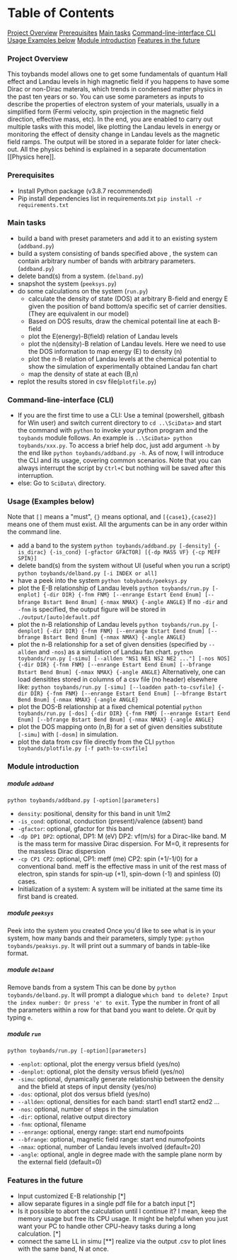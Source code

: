 # Table of Contents
[Project Overview](#project-overview)
[Prerequisites](#prerequisites)
[Main tasks](#main-tasks)
[Command-line-interface CLI](#command-line-interface-(CLI))
[Usage Examples below](#usage-examples-below)
[Module introduction](#module-introduction)
[Features in the future](#features-in-the-future)
### Project Overview
This toybands model allows one to get some fundamentals of quantum Hall effect and Landau levels in high magnetic field if you happens to have some Dirac or non-Dirac materals, which trends in condensed matter physics in the past ten years or so. 
You can use some parameters as inputs to describe the properties of electron system of your materials, usually in a simplified form (Fermi velocity, spin projection in the magnetic field direction, effective mass, etc).  In the end, you are enabled to carry out multiple tasks with this model, like plotting the Landau levels in energy or monitoring the effect of density change in Landau levels as the magnetic field ramps. The output will be stored in a separate folder for later check-out. 
All the physics behind is explained in a separate documentation  [[Physics here]]. 

### Prerequisites
- Install Python package (v3.8.7 recommended)
- Pip install dependencies list in requirements.txt `pip install -r requirements.txt`
### Main tasks
- build a band with preset parameters and add it to an existing system (`addband.py`)
- build a system consisting of bands specified above , the system can contain arbitrary number of bands with arbitrary parameters. (`addband.py`)
- delete band(s) from a system. (`delband.py`)
- snapshot the system (`peeksys.py`)
- do some calculations on the system (`run.py`)
	- calculate the density of state (DOS) at arbitrary B-field and energy E given the position of band bottom/a specific set of carrier densities. (They are equivalent in our model)
	- Based on DOS results, draw the chemical potentail line at each B-field
	- plot the E(energy)-B(field) relation of Landau levels
	- plot the n(density)-B relation of Landau levels. Here we need to use the DOS information to map energy (E) to density (n)
	- plot the n-B relation of Landau levels at the chemical potential to show the simulation of experimentally obtained Landau fan chart
	- map the density of state at each (B,n)
- replot the results stored in csv file(`plotfile.py`)
### Command-line-interface (CLI)
- If you are the first time to use a CLI:
	Use a teminal (powershell, gitbash for Win user) and switch current directory to `cd ..\SciData>` and start the command with `python` to invoke your python program and the `toybands` module follows. 
	An example is `..\SciData> python toybands/xxx.py`.  To access a brief help doc, just add argument `-h` by the end like `python toybands/addband.py -h`. As of now, I will introduce the CLI and its usage, covering common scenarios. Note that you can always interrupt the script by `Ctrl+C` but nothing will be saved after this interruption.
- else: Go to `SciData\` directory.
 ### Usage (Examples below)
 Note that `[]` means a "must", `{}` means optional, and `[{case1},{case2}]` means one of them must exist. All the arguments can be in any order within the command line. 
 - add a band to the system
 `python toybands/addband.py [-density] {-is_dirac} {-is_cond} [-gfactor GFACTOR] [{-dp MASS VF} {-cp MEFF SPIN}]` 
 - delete band(s) from the system without UI (useful when you run a script)
 `python toybands/delband.py [-i INDEX or all]`
 - have a peek into the system
 `python tobybands/peeksys.py`
 - plot the E-B relationship of Landau levels
 `python toybands/run.py [-enplot] {-dir DIR} {-fnm FNM} [--enrange Estart Eend Enum] [--bfrange Bstart Bend Bnum] {-nmax NMAX} {-angle ANGLE}` If no `-dir` and `-fnm` is specified, the output figure will be stored in `./output/[auto]default.pdf`  
 - plot the n-B relationship of Landau levels
 `python toybands/run.py [-denplot] {-dir DIR} {-fnm FNM} [--enrange Estart Eend Enum] [--bfrange Bstart Bend Bnum] {-nmax NMAX} {-angle ANGLE}`
 - plot the n-B relationship for a set of given densities (specified by  `--allden` and `-nos`) as a simulation of Landau fan chart.
 `python toybands/run.py [-simu] [--allden "NS1 NE1 NS2 NE2 ..."] [-nos NOS] {-dir DIR} {-fnm FNM} [--enrange Estart Eend Enum] [--bfrange Bstart Bend Bnum] {-nmax NMAX} {-angle ANGLE}`
 	Alternatively, one can load densitites stored in columns of a csv file (no header) elsewhere like:
 `python toybands/run.py [-simu] [--loadden path-to-csvfile] {-dir DIR} {-fnm FNM} [--enrange Estart Eend Enum] [--bfrange Bstart Bend Bnum] {-nmax NMAX} {-angle ANGLE}`
 - plot the DOS-B relationship at a fixed chemical potential
 `python toybands/run.py [-dos] {-dir DIR} {-fnm FNM} [--enrange Estart Eend Enum] [--bfrange Bstart Bend Bnum] {-nmax NMAX} {-angle ANGLE}`
 - plot the DOS mapping onto (n,B) for a set of given densities
 substitute `[-simu]` with `[-dosm]` in simulation.
 - plot the data from csv file directly from the CLI
 `python toybands/plotfile.py [-f path-to-csvfile]`

### Module  introduction
##### module `addband` 
`python toybands/addband.py [-option][parameters]`
- `density`: positional, density for this band in unit 1/m2
- `-is_cond`: optional, conduction (present)/valence (absent) band
- `-gfactor`: optional, gfactor for this band
- `-dp DP1 DP2`: optional, DP1: M (eV) DP2: vf(m/s) for a Dirac-like band. M is the mass term for massive Dirac dispersion. For M=0, it represents for the massless Dirac dispersion
- `-cp CP1 CP2`: optional, CP1: meff (me) CP2: spin (+1/-1/0) for a conventional band. meff is the effective mass in unit of the rest mass of electron, spin stands for spin-up (+1), spin-down (-1) and spinless (0) cases.
- Initialization of a system:
A system will be initiated at the same time its first band is created.

	
#####  module `peeksys`
Peek into the system you created
 Once you'd like to see what is in your system, how many bands and their parameters, simply type: `python toybands/peaksys.py`.  It will print out a summary of bands in table-like format.
 
 ##### module `delband`
 Remove bands from a system
 This can be done by `python toybands/delband.py`. It will prompt a dialogue `which band to delete? Input the index number: Or press 'e' to exit`. Type the number in front of all the parameters within a row for that band you want to delete. Or quit by typing `e`. 
 
 ##### module `run`
 `python toybands/run.py [-option][parameters]`
 - `-enplot`: optional, plot the energy versus bfield (yes/no)
 - `-denplot`: optional, plot the density versus bfield (yes/no)
 - `-simu`: optional, dynamically generate relationship between the density and the bfield at steps of input density (yes/no)
 - `-dos`: optional, plot dos versus bfield (yes/no)
 - `--allden`: optional, densities for each band: start1 end1 start2 end2 ...
 - `-nos`: optional, number of steps in the simulation
 - `-dir`: optional, relative output directory
 - `-fnm`: optional, filename
 - `--enrange`: optional, energy range: start end numofpoints
 - `--bfrange`: optional, magnetic field range: start end numofpoints
 - `-nmax`: optional, number of Landau levels involved (default=20)
 - `-angle`: optional, angle in degree made with the sample plane norm by the external field (default=0)

 
 ### Features in the future
 - Input customized E-B relationship [*]
 - allow separate figures in a single pdf file for a batch input [*]
 - Is it possible to abort the calculation until I continue it? I mean, keep the memory usage but free its CPU usage. It might be helpful when you just want your PC to handle other CPU-heavy tasks during a long calculation. [*]
 - connect the same LL in simu [**] realize via the output .csv to plot lines with the same band, N at once.
